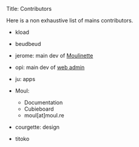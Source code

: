 Title: Contributors

Here is a non exhaustive list of mains contributors.

* kload

* beudbeud

* jerome: main dev of [Moulinette](moulinette)

* opi: main dev of [web admin](admin)

* ju: apps

* Moul: 
  * Documentation
  * Cubieboard
  * moul[at]moul.re

* courgette: design

* titoko
